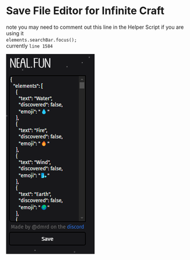 # Save File Editor for Infinite Craft

note you may need to comment out this line in the Helper Script if you are using it<br/>
<code>elements.searchBar.focus();</code><br/>
currently <code>line 1584</code>

<img src="image.png">
